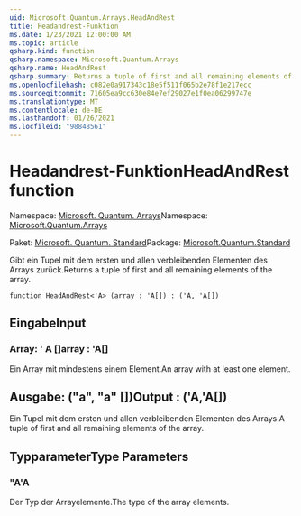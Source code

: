 ```yaml
---
uid: Microsoft.Quantum.Arrays.HeadAndRest
title: Headandrest-Funktion
ms.date: 1/23/2021 12:00:00 AM
ms.topic: article
qsharp.kind: function
qsharp.namespace: Microsoft.Quantum.Arrays
qsharp.name: HeadAndRest
qsharp.summary: Returns a tuple of first and all remaining elements of the array.
ms.openlocfilehash: c082e0a917343c18e5f511f065b2e78f1e217ecc
ms.sourcegitcommit: 71605ea9cc630e84e7ef29027e1f0ea06299747e
ms.translationtype: MT
ms.contentlocale: de-DE
ms.lasthandoff: 01/26/2021
ms.locfileid: "98848561"
---
```

# <a name="headandrest-function"></a><span data-ttu-id="87591-102">Headandrest-Funktion</span><span class="sxs-lookup"><span data-stu-id="87591-102">HeadAndRest function</span></span>

<span data-ttu-id="87591-103">Namespace: [Microsoft. Quantum. Arrays](xref:Microsoft.Quantum.Arrays)</span><span class="sxs-lookup"><span data-stu-id="87591-103">Namespace: [Microsoft.Quantum.Arrays](xref:Microsoft.Quantum.Arrays)</span></span>

<span data-ttu-id="87591-104">Paket: [Microsoft. Quantum. Standard](https://nuget.org/packages/Microsoft.Quantum.Standard)</span><span class="sxs-lookup"><span data-stu-id="87591-104">Package: [Microsoft.Quantum.Standard](https://nuget.org/packages/Microsoft.Quantum.Standard)</span></span>


<span data-ttu-id="87591-105">Gibt ein Tupel mit dem ersten und allen verbleibenden Elementen des Arrays zurück.</span><span class="sxs-lookup"><span data-stu-id="87591-105">Returns a tuple of first and all remaining elements of the array.</span></span>

```qsharp
function HeadAndRest<'A> (array : 'A[]) : ('A, 'A[])
```


## <a name="input"></a><span data-ttu-id="87591-106">Eingabe</span><span class="sxs-lookup"><span data-stu-id="87591-106">Input</span></span>

### <a name="array--a"></a><span data-ttu-id="87591-107">Array: ' A []</span><span class="sxs-lookup"><span data-stu-id="87591-107">array : 'A[]</span></span>

<span data-ttu-id="87591-108">Ein Array mit mindestens einem Element.</span><span class="sxs-lookup"><span data-stu-id="87591-108">An array with at least one element.</span></span>



## <a name="output--aa"></a><span data-ttu-id="87591-109">Ausgabe: ("a", "a" [])</span><span class="sxs-lookup"><span data-stu-id="87591-109">Output : ('A,'A[])</span></span>

<span data-ttu-id="87591-110">Ein Tupel mit dem ersten und allen verbleibenden Elementen des Arrays.</span><span class="sxs-lookup"><span data-stu-id="87591-110">A tuple of first and all remaining elements of the array.</span></span>

## <a name="type-parameters"></a><span data-ttu-id="87591-111">Typparameter</span><span class="sxs-lookup"><span data-stu-id="87591-111">Type Parameters</span></span>

### <a name="a"></a><span data-ttu-id="87591-112">"A</span><span class="sxs-lookup"><span data-stu-id="87591-112">'A</span></span>

<span data-ttu-id="87591-113">Der Typ der Arrayelemente.</span><span class="sxs-lookup"><span data-stu-id="87591-113">The type of the array elements.</span></span>